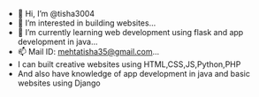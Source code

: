 - 👋 Hi, I’m @tisha3004
- 👀 I’m interested in building websites...
- 🌱 I’m currently learning  web development using flask and app development in java...
- 📫 Mail ID: mehtatisha35@gmail.com...
- I can built creative websites using HTML,CSS,JS,Python,PHP
- And also have knowledge of app development in java and basic websites using Django

<!---
tisha3004/tisha3004 is a ✨ special ✨ repository because its `README.md` (this file) appears on your GitHub profile.
You can click the Preview link to take a look at your changes.
--->
